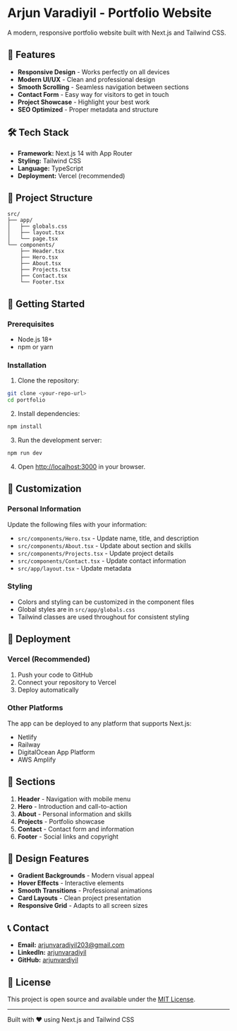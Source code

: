 # Arjun Varadiyil - Portfolio Website

A modern, responsive portfolio website built with Next.js and Tailwind CSS.

## 🚀 Features

- **Responsive Design** - Works perfectly on all devices
- **Modern UI/UX** - Clean and professional design
- **Smooth Scrolling** - Seamless navigation between sections
- **Contact Form** - Easy way for visitors to get in touch
- **Project Showcase** - Highlight your best work
- **SEO Optimized** - Proper metadata and structure

## 🛠️ Tech Stack

- **Framework:** Next.js 14 with App Router
- **Styling:** Tailwind CSS
- **Language:** TypeScript
- **Deployment:** Vercel (recommended)

## 📁 Project Structure

```
src/
├── app/
│   ├── globals.css
│   ├── layout.tsx
│   └── page.tsx
└── components/
    ├── Header.tsx
    ├── Hero.tsx
    ├── About.tsx
    ├── Projects.tsx
    ├── Contact.tsx
    └── Footer.tsx
```

## 🚀 Getting Started

### Prerequisites

- Node.js 18+ 
- npm or yarn

### Installation

1. Clone the repository:
```bash
git clone <your-repo-url>
cd portfolio
```

2. Install dependencies:
```bash
npm install
```

3. Run the development server:
```bash
npm run dev
```

4. Open [http://localhost:3000](http://localhost:3000) in your browser.

## 📝 Customization

### Personal Information
Update the following files with your information:

- `src/components/Hero.tsx` - Update name, title, and description
- `src/components/About.tsx` - Update about section and skills
- `src/components/Projects.tsx` - Update project details
- `src/components/Contact.tsx` - Update contact information
- `src/app/layout.tsx` - Update metadata

### Styling
- Colors and styling can be customized in the component files
- Global styles are in `src/app/globals.css`
- Tailwind classes are used throughout for consistent styling

## 🚀 Deployment

### Vercel (Recommended)

1. Push your code to GitHub
2. Connect your repository to Vercel
3. Deploy automatically

### Other Platforms

The app can be deployed to any platform that supports Next.js:
- Netlify
- Railway
- DigitalOcean App Platform
- AWS Amplify

## 📱 Sections

1. **Header** - Navigation with mobile menu
2. **Hero** - Introduction and call-to-action
3. **About** - Personal information and skills
4. **Projects** - Portfolio showcase
5. **Contact** - Contact form and information
6. **Footer** - Social links and copyright

## 🎨 Design Features

- **Gradient Backgrounds** - Modern visual appeal
- **Hover Effects** - Interactive elements
- **Smooth Transitions** - Professional animations
- **Card Layouts** - Clean project presentation
- **Responsive Grid** - Adapts to all screen sizes

## 📞 Contact

- **Email:** arjunvaradiyil203@gmail.com
- **LinkedIn:** [arjunvaradiyil](https://linkedin.com/in/arjunvaradiyil)
- **GitHub:** [arjunvardiyil](https://github.com/arjunvardiyil)

## 📄 License

This project is open source and available under the [MIT License](LICENSE).

---

Built with ❤️ using Next.js and Tailwind CSS
